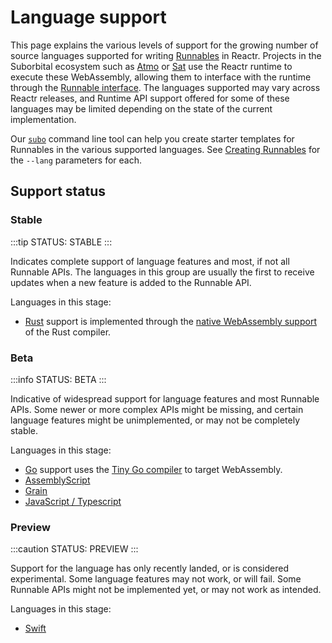 # Language support

This page explains the various levels of support for the growing number of source languages supported for writing [Runnables](../atmo/concepts/runnables.md) in Reactr. Projects in the Suborbital ecosystem such as [Atmo](../atmo/) or [Sat](../sat/) use the Reactr runtime to execute these WebAssembly, allowing them to interface with the runtime through the [Runnable interface](../atmo/runnable-api/introduction#the-runnable-interface). The languages supported may vary across Reactr releases, and Runtime API support offered for some of these languages may be limited depending on the state of the current implementation.

Our [`subo`](../subo) command line tool can help you create starter templates for Runnables in the various supported languages. See [Creating Runnables](https://docs.suborbital.dev/atmo/usage/creating-runnables/) for the `--lang` parameters for each.

## Support status

### Stable

:::tip STATUS: STABLE
:::

Indicates complete support of language features and most, if not all Runnable APIs. The languages in this group are usually the first to receive updates when a new feature is added to the Runnable API.

Languages in this stage:
* [Rust](#rust) support is implemented through the [native WebAssembly support](https://www.rust-lang.org/what/wasm) of the Rust compiler.

### Beta

:::info STATUS: BETA
:::

Indicative of widespread support for language features and most Runnable APIs. Some newer or more complex APIs might be missing, and certain language features might be unimplemented, or may not be completely stable.

Languages in this stage:
* [Go](#go) support uses the [Tiny Go compiler](https://tinygo.org/) to target WebAssembly.
* [AssemblyScript](#assemblyscript)
* [Grain](#grain)
* [JavaScript / Typescript](#js-ts)

### Preview

:::caution STATUS: PREVIEW
:::

Support for the language has only recently landed, or is considered experimental. Some language features may not work, or will fail. Some Runnable APIs might not be implemented yet, or may not work as intended.

Languages in this stage:
* [Swift](#swift)
